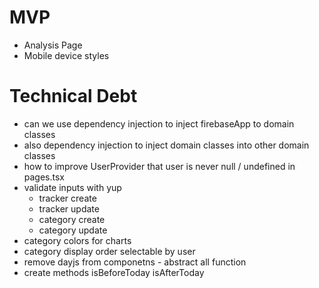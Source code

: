 # MVP

-   Analysis Page
-   Mobile device styles

# Technical Debt

-   can we use dependency injection to inject firebaseApp to domain classes
-   also dependency injection to inject domain classes into other domain classes
-   how to improve UserProvider that user is never null / undefined in pages.tsx
-   validate inputs with yup
    -   tracker create
    -   tracker update
    -   category create
    -   category update
-   category colors for charts
-   category display order selectable by user
-   remove dayjs from componetns - abstract all function
-   create methods isBeforeToday isAfterToday
